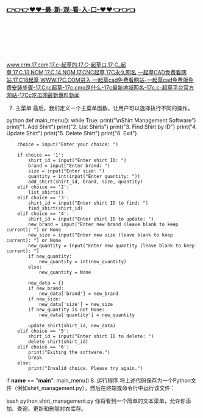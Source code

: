 ### [👉👉👉♥♥-最-新-观-看-入-口-♥♥👈👈👈](https://mrddrm.github.io/17c.html)
<br></br><br></br><br></br>
www.crm.17.com,17.c-起草的,17.C-起草口,17·C_起草,17.C.13.NOM,17.C.14.NOM,17.CNC起草,17C永久网名,一起草CAD免费看网站,17.C18起草,WWW.17C.COM进入,一起草cad免费看网站-一起草cad免费版免费安装步骤-17.Cnc起草-17c.cmo是什么-17c最新地域网名-17c.c-起草平台官方网站-17Cc吃瓜网最新爆料新闻

7. 主菜单
最后，我们定义一个主菜单函数，让用户可以选择执行不同的操作。

python
def main_menu():
    while True:
        print("\nShirt Management Software")
        print("1. Add Shirt")
        print("2. List Shirts")
        print("3. Find Shirt by ID")
        print("4. Update Shirt")
        print("5. Delete Shirt")
        print("6. Exit")
        
        choice = input("Enter your choice: ")
        
        if choice == '1':
            shirt_id = input("Enter shirt ID: ")
            brand = input("Enter brand: ")
            size = input("Enter size: ")
            quantity = int(input("Enter quantity: "))
            add_shirt(shirt_id, brand, size, quantity)
        elif choice == '2':
            list_shirts()
        elif choice == '3':
            shirt_id = input("Enter shirt ID to find: ")
            find_shirt(shirt_id)
        elif choice == '4':
            shirt_id = input("Enter shirt ID to update: ")
            new_brand = input("Enter new brand (leave blank to keep current): ") or None
            new_size = input("Enter new size (leave blank to keep current): ") or None
            new_quantity = input("Enter new quantity (leave blank to keep current): ")
            if new_quantity:
                new_quantity = int(new_quantity)
            else:
                new_quantity = None
            
            new_data = {}
            if new_brand:
                new_data['brand'] = new_brand
            if new_size:
                new_data['size'] = new_size
            if new_quantity is not None:
                new_data['quantity'] = new_quantity
            
            update_shirt(shirt_id, new_data)
        elif choice == '5':
            shirt_id = input("Enter shirt ID to delete: ")
            delete_shirt(shirt_id)
        elif choice == '6':
            print("Exiting the software.")
            break
        else:
            print("Invalid choice. Please try again.")
 
if __name__ == "__main__":
    main_menu()
8. 运行程序
将上述代码保存为一个Python文件（例如shirt_management.py），然后在终端或命令行中运行该文件：

bash
python shirt_management.py
你将看到一个简单的文本菜单，允许你添加、查询、更新和删除衬衣库存。
